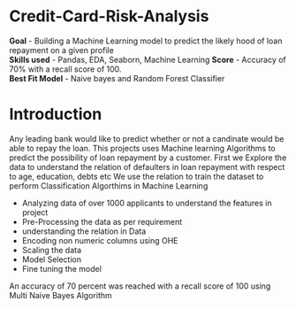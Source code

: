 # Credit-Card-Risk-Analysis
**Goal** - Building a Machine Learning model to predict the likely hood of loan repayment on a given profile  <br />
**Skills used** - Pandas, EDA, Seaborn, Machine Learning
**Score**  - Accuracy of 70% with a recall score of 100. <br />
**Best Fit Model**  - Naive bayes and Random Forest Classifier  <br />
# Introduction
Any leading bank would like to predict whether or not a candinate would be able to repay the loan. 
This projects uses Machine learning Algorithms to predict the possibility of loan repayment by a customer. 
First we Explore the data to understand the relation of defaulters in loan repayment with respect to age, education, debts etc
We use the relation to train the dataset to perform Classification Algorthims in Machine Learning
* Analyzing data of over 1000 applicants to understand the features in project 
* Pre-Processing the data as per requirement
* understanding the relation in Data
* Encoding non numeric columns using OHE
* Scaling the data
* Model Selection
* Fine tuning the model  <br />


An accuracy of 70 percent was reached with a recall score of 100 using Multi Naive Bayes Algorithm


